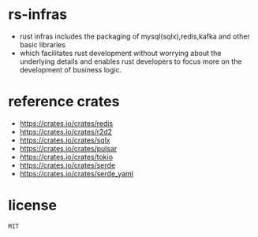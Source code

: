 # rs-infras
- rust infras includes the packaging of mysql(sqlx),redis,kafka and other basic libraries
- which facilitates rust development without worrying about the underlying details and enables rust developers to focus more on the development of business logic.

# reference crates
- https://crates.io/crates/redis
- https://crates.io/crates/r2d2
- https://crates.io/crates/sqlx
- https://crates.io/crates/pulsar
- https://crates.io/crates/tokio
- https://crates.io/crates/serde
- https://crates.io/crates/serde_yaml

# license
    MIT
